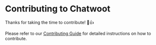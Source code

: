# Contributing to Chatwoot

Thanks for taking the time to contribute! :tada::+1:

Please refer to our [Contributing Guide](https://www.quicksales.vn/docs/contributing-guide) for detailed instructions on how to contribute.
